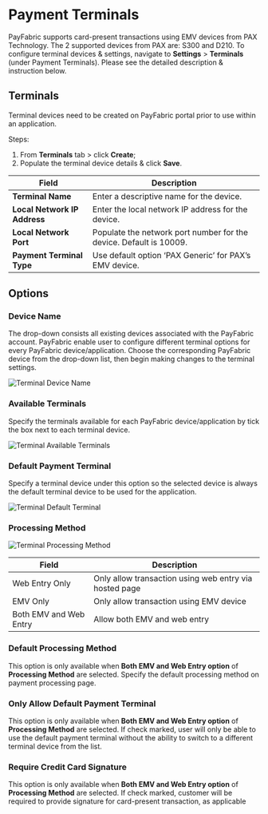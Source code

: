# Payment Terminals
PayFabric supports card-present transactions using EMV devices from PAX Technology. The 2 supported devices from PAX are: S300 and D210. 
To configure terminal devices & settings, navigate to **Settings** > **Terminals** (under Payment Terminals). Please see the detailed description & instruction below.

## Terminals

Terminal devices need to be created on PayFabric portal prior to use within an application.

Steps:
1.	From **Terminals** tab > click **Create**;
2.	Populate the terminal device details & click **Save**.


|Field                          |Description  | 
|------------------------------|-------------| 
|**Terminal Name**| Enter a descriptive name for the device. |
|**Local Network IP Address**| Enter the local network IP address for the device. |
|**Local Network Port**| Populate the network port number for the device. Default is 10009. |
|**Payment Terminal Type**| Use default option ‘PAX Generic’ for PAX’s EMV device. |

## Options

### Device Name

The drop-down consists all existing devices associated with the PayFabric account. PayFabric enable user to configure different terminal options for every PayFabric device/application. Choose the corresponding PayFabric device from the drop-down list, then begin making changes to the terminal settings.

![Terminal Device Name](https://s3-us-west-1.amazonaws.com/github-screenshot-repository/V3/TerminalsDeviceName.png)

### Available Terminals

Specify the terminals available for each PayFabric device/application by tick the box next to each terminal device.

![Terminal Available Terminals](https://s3-us-west-1.amazonaws.com/github-screenshot-repository/V3/TerminalsAvailableTerminals.png)

### Default Payment Terminal

Specify a terminal device under this option so the selected device is always the default terminal device to be used for the application. 

![Terminal Default Terminal](https://s3-us-west-1.amazonaws.com/github-screenshot-repository/V3/TerminalsDefaultTerminal.png)

### Processing Method

![Terminal Processing Method](https://s3-us-west-1.amazonaws.com/github-screenshot-repository/V3/TerminalsProcessingMethod.png)

|Field                          |Description  | 
|------------------------------|-------------| 
|Web Entry Only| Only allow transaction using web entry via hosted page |
|EMV Only| Only allow transaction using EMV device |
|Both EMV and Web Entry| Allow both EMV and web entry |

### Default Processing Method

This option is only available when **Both EMV and Web Entry option** of **Processing Method** are selected. Specify the default processing method on payment processing page.

### Only Allow Default Payment Terminal

This option is only available when **Both EMV and Web Entry option** of **Processing Method** are selected. If check marked, user will only be able to use the default payment terminal without the ability to switch to a different terminal device from the list.

### Require Credit Card Signature

This option is only available when **Both EMV and Web Entry option** of **Processing Method** are selected. If check marked, customer will be required to provide signature for card-present transaction, as applicable
